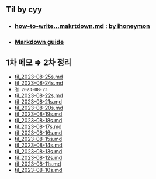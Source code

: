## Til by cyy
+ ### [how-to-write...makrtdown.md](how-to-write-by-markdown.md) : [by ihoneymon](https://gist.github.com/ihoneymon)  
+ ### [Markdown guide](https://www.markdownguide.org/)
## 1차 메모 $\Rightarrow$ 2차 정리
- [til_2023-08-25s.md](subject/til_2023-08-25s.md)
- [til_2023-08-24s.md](subject/til_2023-08-24s.md)
- `결 2023-08-23`
- [til_2023-08-22s.md](subject/til_2023-08-22s.md)
- [til_2023-08-21s.md](subject/til_2023-08-21s.md)
- [til_2023-08-20s.md](subject/til_2023-08-20s.md)
- [til_2023-08-19s.md](subject/til_2023-08-19s.md)
- [til_2023-08-18s.md](subject/til_2023-08-18s.md)
- [til_2023-08-17s.md](subject/til_2023-08-17s.md)
- [til_2023-08-16s.md](subject/til_2023-08-16s.md)
- [til_2023-08-15s.md](subject/til_2023-08-15s.md)
- [til_2023-08-14s.md](subject/til_2023-08-14s.md)
- [til_2023-08-13s.md](subject/til_2023-08-13s.md)
- [til_2023-08-12s.md](subject/til_2023-08-12s.md)
- [til_2023-08-11s.md](subject/til_2023-08-11s.md)
- [til_2023-08-10s.md](subject/til_2023-08-10s.md)
